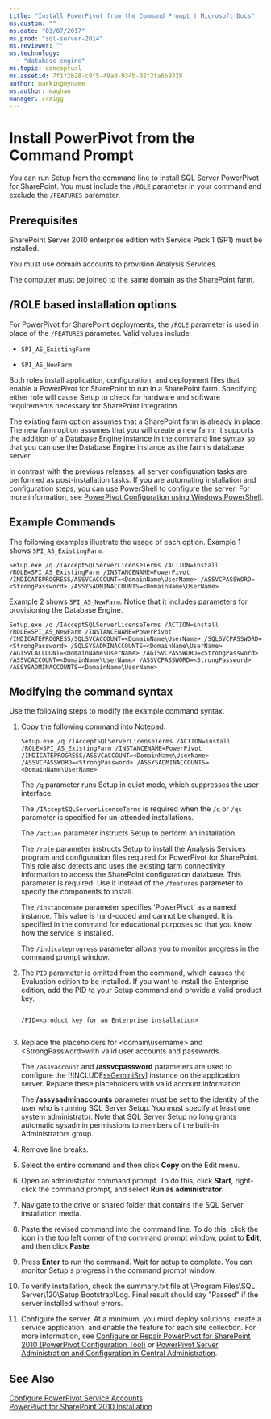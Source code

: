 ```yaml
---
title: "Install PowerPivot from the Command Prompt | Microsoft Docs"
ms.custom: ""
ms.date: "03/07/2017"
ms.prod: "sql-server-2014"
ms.reviewer: ""
ms.technology: 
  - "database-engine"
ms.topic: conceptual
ms.assetid: 7f1f2b28-c9f5-49ad-934b-02f2fa6b9328
author: markingmyname
ms.author: maghan
manager: craigg
---
```

# Install PowerPivot from the Command Prompt
  You can run Setup from the command line to install SQL Server PowerPivot for SharePoint. You must include the `/ROLE` parameter in your command and exclude the `/FEATURES` parameter.  
  
## Prerequisites  
 SharePoint Server 2010 enterprise edition with Service Pack 1 (SP1) must be installed.  
  
 You must use domain accounts to provision Analysis Services.  
  
 The computer must be joined to the same domain as the SharePoint farm.  
  
##  <a name="Commands"></a> /ROLE based installation options  
 For PowerPivot for SharePoint deployments, the `/ROLE` parameter is used in place of the `/FEATURES` parameter. Valid values include:  
  
-   `SPI_AS_ExistingFarm`  
  
-   `SPI_AS_NewFarm`  
  
 Both roles install application, configuration, and deployment files that enable a PowerPivot for SharePoint to run in a SharePoint farm. Specifying either role will cause Setup to check for hardware and software requirements necessary for SharePoint integration.  
  
 The existing farm option assumes that a SharePoint farm is already in place. The new farm option assumes that you will create a new farm; it supports the addition of a Database Engine instance in the command line syntax so that you can use the Database Engine instance as the farm's database server.  
  
 In contrast with the previous releases, all server configuration tasks are performed as post-installation tasks. If you are automating installation and configuration steps, you can use PowerShell to configure the server. For more information, see [PowerPivot Configuration using Windows PowerShell](../../analysis-services/power-pivot-sharepoint/power-pivot-configuration-using-windows-powershell.md).  
  
## Example Commands  
 The following examples illustrate the usage of each option. Example 1 shows `SPI_AS_ExistingFarm`.  
  
```  
Setup.exe /q /IAcceptSQLServerLicenseTerms /ACTION=install /ROLE=SPI_AS_ExistingFarm /INSTANCENAME=PowerPivot /INDICATEPROGRESS/ASSVCACCOUNT=<DomainName\UserName> /ASSVCPASSWORD=<StrongPassword> /ASSYSADMINACCOUNTS=<DomainName\UserName>   
```  
  
 Example 2 shows `SPI_AS_NewFarm`. Notice that it includes parameters for provisioning the Database Engine.  
  
```  
Setup.exe /q /IAcceptSQLServerLicenseTerms /ACTION=install /ROLE=SPI_AS_NewFarm /INSTANCENAME=PowerPivot /INDICATEPROGRESS/SQLSVCACCOUNT=<DomainName\UserName> /SQLSVCPASSWORD=<StrongPassword> /SQLSYSADMINACCOUNTS=<DomainName\UserName> /AGTSVCACCOUNT=<DomainName\UserName> /AGTSVCPASSWORD=<StrongPassword> /ASSVCACCOUNT=<DomainName\UserName> /ASSVCPASSWORD=<StrongPassword> /ASSYSADMINACCOUNTS=<DomainName\UserName>   
```  
  
##  <a name="Join"></a> Modifying the command syntax  
 Use the following steps to modify the example command syntax.  
  
1.  Copy the following command into Notepad:  
  
    ```  
    Setup.exe /q /IAcceptSQLServerLicenseTerms /ACTION=install /ROLE=SPI_AS_ExistingFarm /INSTANCENAME=PowerPivot /INDICATEPROGRESS/ASSVCACCOUNT=<DomainName\UserName> /ASSVCPASSWORD=<StrongPassword> /ASSYSADMINACCOUNTS=<DomainName\UserName>   
    ```  
  
     The `/q` parameter runs Setup in quiet mode, which suppresses the user interface.  
  
     The `/IAcceptSQLServerLicenseTerms` is required when the `/q` or `/qs` parameter is specified for un-attended installations.  
  
     The `/action` parameter instructs Setup to perform an installation.  
  
     The `/role` parameter instructs Setup to install the Analysis Services program and configuration files required for PowerPivot for SharePoint. This role also detects and uses the existing farm connectivity information to access the SharePoint configuration database. This parameter is required. Use it instead of the `/features` parameter to specify the components to install.  
  
     The `/instancename` parameter specifies 'PowerPivot' as a named instance. This value is hard-coded and cannot be changed. It is specified in the command for educational purposes so that you know how the service is installed.  
  
     The `/indicateprogress` parameter allows you to monitor progress in the command prompt window.  
  
2.  The `PID` parameter is omitted from the command, which causes the Evaluation edition to be installed. If you want to install the Enterprise edition, add the PID to your Setup command and provide a valid product key.  
  
    ```  
  
    /PID=<product key for an Enterprise installation>  
  
    ```  
  
3.  Replace the placeholders for \<domain\username> and \<StrongPassword>with valid user accounts and passwords.  
  
     The `/assvaccount` and **/assvcpassword** parameters are used to configure the [!INCLUDE[ssGeminiSrv](../../includes/ssgeminisrv-md.md)] instance on the application server. Replace these placeholders with valid account information.  
  
     The **/assysadminaccounts** parameter must be set to the identity of the user who is running SQL Server Setup. You must specify at least one system administrator. Note that SQL Server Setup no long grants automatic sysadmin permissions to members of the built-in Administrators group.  
  
4.  Remove line breaks.  
  
5.  Select the entire command and then click **Copy** on the Edit menu.  
  
6.  Open an administrator command prompt. To do this, click **Start**, right-click the command prompt, and select **Run as administrator**.  
  
7.  Navigate to the drive or shared folder that contains the SQL Server installation media.  
  
8.  Paste the revised command into the command line. To do this, click the icon in the top left corner of the command prompt window, point to **Edit**, and then click **Paste**.  
  
9. Press **Enter** to run the command. Wait for setup to complete. You can monitor Setup's progress in the command prompt window.  
  
10. To verify installation, check the summary.txt file at \Program Files\SQL Server\120\Setup Bootstrap\Log. Final result should say "Passed" if the server installed without errors.  
  
11. Configure the server. At a minimum, you must deploy solutions, create a service application, and enable the feature for each site collection. For more information, see [Configure or Repair PowerPivot for SharePoint 2010 &#40;PowerPivot Configuration Tool&#41;](../../../2014/analysis-services/configure-repair-powerpivot-sharepoint-2010.md) or [PowerPivot Server Administration and Configuration in Central Administration](../../analysis-services/power-pivot-sharepoint/power-pivot-server-administration-and-configuration-in-central-administration.md).  
  
## See Also  
 [Configure PowerPivot Service Accounts](../../analysis-services/power-pivot-sharepoint/configure-power-pivot-service-accounts.md)   
 [PowerPivot for SharePoint 2010 Installation](../../../2014/sql-server/install/powerpivot-for-sharepoint-2010-installation.md)  
  
  
